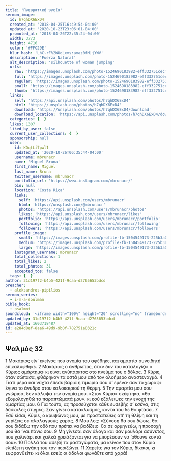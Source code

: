 ```yaml
---
title: 'Πνευματική υγεία'
sermon_image:
  id: h7qhDX6ExD4
  created_at: '2018-04-25T16:49:54-04:00'
  updated_at: '2020-10-23T23:06:01-04:00'
  promoted_at: '2018-04-26T22:35:24-04:00'
  width: 3773
  height: 4716
  color: '#FFC29E'
  blur_hash: 'LhC~rF%2WUoLxvs:axaz0fM|jYWV'
  description: 'Fuerza Natural'
  alt_description: 'silhouette of woman jumping'
  urls:
    raw: 'https://images.unsplash.com/photo-1524690183982-eff332751cec?ixlib=rb-1.2.1&ixid=eyJhcHBfaWQiOjE2Mzc0OX0'
    full: 'https://images.unsplash.com/photo-1524690183982-eff332751cec?ixlib=rb-1.2.1&q=85&fm=jpg&crop=entropy&cs=srgb&ixid=eyJhcHBfaWQiOjE2Mzc0OX0'
    regular: 'https://images.unsplash.com/photo-1524690183982-eff332751cec?ixlib=rb-1.2.1&q=80&fm=jpg&crop=entropy&cs=tinysrgb&w=1080&fit=max&ixid=eyJhcHBfaWQiOjE2Mzc0OX0'
    small: 'https://images.unsplash.com/photo-1524690183982-eff332751cec?ixlib=rb-1.2.1&q=80&fm=jpg&crop=entropy&cs=tinysrgb&w=400&fit=max&ixid=eyJhcHBfaWQiOjE2Mzc0OX0'
    thumb: 'https://images.unsplash.com/photo-1524690183982-eff332751cec?ixlib=rb-1.2.1&q=80&fm=jpg&crop=entropy&cs=tinysrgb&w=200&fit=max&ixid=eyJhcHBfaWQiOjE2Mzc0OX0'
  links:
    self: 'https://api.unsplash.com/photos/h7qhDX6ExD4'
    html: 'https://unsplash.com/photos/h7qhDX6ExD4'
    download: 'https://unsplash.com/photos/h7qhDX6ExD4/download'
    download_location: 'https://api.unsplash.com/photos/h7qhDX6ExD4/download'
  categories: {  }
  likes: 1307
  liked_by_user: false
  current_user_collections: {  }
  sponsorship: null
  user:
    id: KOqtLi7pwlI
    updated_at: '2020-10-26T06:35:44-04:00'
    username: mbrunacr
    name: 'Miguel Bruna'
    first_name: Miguel
    last_name: Bruna
    twitter_username: mbrunacr
    portfolio_url: 'https://www.instagram.com/mbrunacr/'
    bio: null
    location: 'Costa Rica'
    links:
      self: 'https://api.unsplash.com/users/mbrunacr'
      html: 'https://unsplash.com/@mbrunacr'
      photos: 'https://api.unsplash.com/users/mbrunacr/photos'
      likes: 'https://api.unsplash.com/users/mbrunacr/likes'
      portfolio: 'https://api.unsplash.com/users/mbrunacr/portfolio'
      following: 'https://api.unsplash.com/users/mbrunacr/following'
      followers: 'https://api.unsplash.com/users/mbrunacr/followers'
    profile_image:
      small: 'https://images.unsplash.com/profile-fb-1504549173-225b3a017699.jpg?ixlib=rb-1.2.1&q=80&fm=jpg&crop=faces&cs=tinysrgb&fit=crop&h=32&w=32'
      medium: 'https://images.unsplash.com/profile-fb-1504549173-225b3a017699.jpg?ixlib=rb-1.2.1&q=80&fm=jpg&crop=faces&cs=tinysrgb&fit=crop&h=64&w=64'
      large: 'https://images.unsplash.com/profile-fb-1504549173-225b3a017699.jpg?ixlib=rb-1.2.1&q=80&fm=jpg&crop=faces&cs=tinysrgb&fit=crop&h=128&w=128'
    instagram_username: mbrunacr
    total_collections: 1
    total_likes: 2
    total_photos: 31
    accepted_tos: false
  tags: {  }
author: 31d197f2-b4b5-421f-9caa-d2765653bdcd
preacher:
  - aleksandros-pipilios
sermon_series:
  - i-m-a-soulman
bible_book:
  - psalmoi
soundcloud: '<iframe width="100%" height="20" scrolling="no" frameborder="no" allow="autoplay" src="https://w.soundcloud.com/player/?url=https%3A//api.soundcloud.com/tracks/734501839%3Fsecret_token%3Ds-stseK&color=%23ff5500&inverse=false&auto_play=false&show_user=true"></iframe>'
updated_by: 31d197f2-b4b5-421f-9caa-d2765653bdcd
updated_at: 1603718487
id: e284d8ef-8aa6-49d9-9b0f-782751a0321c
---
```

## Ψαλμός 32

1 Μακάριος είν’ εκείνος
που ανομία του αφέθηκε,
και αμαρτία συνειδητή επικαλύφθηκε.
2 Μακάριος ο άνθρωπος,
όταν δεν του καταλογίζει
ο Κύριος αμάρτημα· κι είναι ανύπαρκτος στο πνεύμα του ο δόλος.
3 Κύριε, όταν σώπασα,
φθάρηκαν τα οστά μου
από τον ολοήμερο αναστεναγμό.
4 Γιατί μέρα και νύχτα έπεσε
βαριά η τιμωρία σου σ’ εμένα·
σαν το χωράφι έγινα το άνυδρο
στου καλοκαιριού τη θέρμη.
5 Την αμαρτία μου σου γνώρισα,
δεν κάλυψα την ανομία μου.
«Στον Κύριο» σκέφτηκα,
«θα εξομολογηθώ τα παραπτώματά μου».
κι εσύ εξάλειψες την ενοχή της αμαρτίας μου. 6 Για τούτο, ας προσεύχεται
κάθε ευσεβής σ’ εσένα,
στις δύσκολες στιγμές.
Σαν γίνει ο κατακλυσμός,
κοντά του δε θα φτάσει.
7 Εσύ είσαι, Κύριε, ο κρυψώνας μου,
με προστατεύεις απ’ τη θλίψη
και τη γυρίζεις σε αλαλαγμούς χαράς.
8 Μου λες:
«Σύνεση θα σου δώσω,
θα σου διδάξω την οδό
που πρέπει να βαδίζεις·
θα σε ορμηνεύω,
η προσοχή μου θα ’ναι πάνω σου.
9 Μη γίνεσαι σαν άλογο και σαν μουλάρι ασύνετος, που χαλινάρι και χαλκά χρειάζονται για να μπορέσουν να ’ρθουνε κοντά σου».
10 Πολλά του ασεβή τα μαστιγώματα,
μα κείνον που στον Κύριο ελπίζει
η αγάπη του τον περιζώνει.
11 Χαρείτε για τον Κύριο, δίκαιοι, κι ευφρανθείτε· κι όλοι εσείς οι άδολοι
φωνάξτε από χαρά!